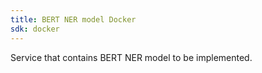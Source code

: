 ```yaml
---
title: BERT NER model Docker
sdk: docker
---
```


Service that contains BERT NER model to be implemented.

